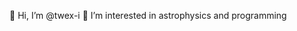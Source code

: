 👋 Hi, I’m @twex-i
👀 I’m interested in astrophysics and programming

<!---
jajouj/jajouj is a ✨ special ✨ repository because its `README.md` (this file) appears on your GitHub profile.
You can click the Preview link to take a look at your changes.
--->
